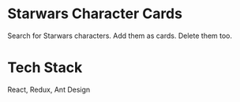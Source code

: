# Starwars Character Cards

Search for Starwars characters. Add them as cards. Delete them too. 

# Tech Stack

React, Redux, Ant Design